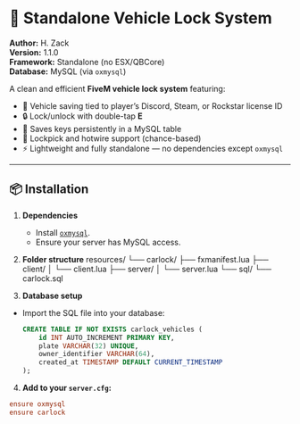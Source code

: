 # 🚗 Standalone Vehicle Lock System

**Author:** H. Zack  
**Version:** 1.1.0  
**Framework:** Standalone (no ESX/QBCore)  
**Database:** MySQL (via `oxmysql`)  

A clean and efficient **FiveM vehicle lock system** featuring:
- 🔑 Vehicle saving tied to player’s Discord, Steam, or Rockstar license ID  
- 🔒 Lock/unlock with double-tap **E**  
- 💾 Saves keys persistently in a MySQL table  
- 🧰 Lockpick and hotwire support (chance-based)  
- ⚡ Lightweight and fully standalone — no dependencies except `oxmysql`  

---

## 📦 Installation

1. **Dependencies**
   - Install [`oxmysql`](https://github.com/overextended/oxmysql).
   - Ensure your server has MySQL access.

2. **Folder structure**
resources/
└── carlock/
├── fxmanifest.lua
├── client/
│ └── client.lua
├── server/
│ └── server.lua
└── sql/
└── carlock.sql


3. **Database setup**
- Import the SQL file into your database:
  ```sql
  CREATE TABLE IF NOT EXISTS carlock_vehicles (
      id INT AUTO_INCREMENT PRIMARY KEY,
      plate VARCHAR(32) UNIQUE,
      owner_identifier VARCHAR(64),
      created_at TIMESTAMP DEFAULT CURRENT_TIMESTAMP
  );
  ```

4. **Add to your `server.cfg`:**
```cfg
ensure oxmysql
ensure carlock